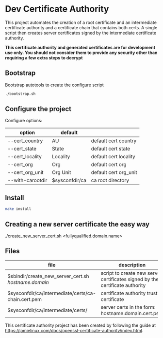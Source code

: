 # Dev Certificate Authority
This project automates the creation of a root certificate and an intermediate certificate authority and a certificate chain that contains both certs. A single script then creates server certificates signed by the intermediate certificate authority. 

__This certificate authority and generated certificates are for development use only. You should not consider them to provide any security other than requiring a few extra steps to decrypt__

## Bootstrap 
Bootstrap autotools to create the configure script
```bash
./bootstrap.sh
```
## Configure the project
Configure options:

|option           |default |     |
|-----------------|--------|-----|
| --cert_country   |AU            |default cert country|
| --cert_state     |State         |default cert state|
| --cert_locality  |Locality      |default cert locality|
| --cert_org       |Org           |default cert org|
| --cert_org_unit  |Org Unit      |default cert org_unit|
| --with-carootdir |$sysconfdir/ca|ca root directory|

## Install

```bash
make install
```

## Creating a new server certificate the easy way

./create_new_server_cert.sh <fullyqualified.domain.name>

## Files
| file | description |
|------|-------------|
|$sbindir/create_new_server_cert.sh _hostname.domain_| script to create new server certificates signed by the certificate authority|
|$sysconfdir/ca/intermediate/certs/ca-chain.cert.pem| certificate authority trust certificate|
|$sysconfdir/ca/intermediate/certs/| server certs in the form: hostname.domain.cert.pem

This certificate authority project has been created by following the guide at https://jamielinux.com/docs/openssl-certificate-authority/index.html. 

